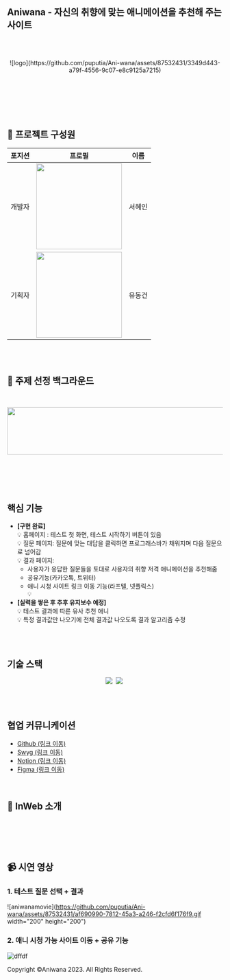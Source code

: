 <br><br>
## Aniwana - 자신의 취향에 맞는 애니메이션을 추천해 주는 사이트
<br><br>
<p align="center">
 ![logo](https://github.com/puputia/Ani-wana/assets/87532431/3349d443-a79f-4556-9c07-e8c9125a7215)
</p>
<br><br>


<br><br>

## 🏅 프로젝트 구성원

|포지션|프로필|이름|
|----|-----|---|
|개발자|<img src="https://github.com/puputia/Algorithm/assets/87532431/a4530b0a-f548-4716-bc89-4c469bb0f6dd.png" width="200" height="200" />|서혜인|
|기획자|<img src ="https://github.com/puputia/Algorithm/assets/87532431/c6885ced-f6be-46bc-928a-89da7401b017.png" width="200" height="200"/>|유동건|
 
<br><br>


## 🤔 주제 선정 백그라운드
  
  
  
  <br>
  
 <p align="center">
  <img style="display=inline" src="" width="610" height="110" />
  </p>
  <br>
    <img style="display=inline" src="" />
 
  <br><br>
  

## 핵심 기능 <br>
  + <strong>[구현 완료]</strong><br>
  💡 홈페이지 : 테스트 첫 화면, 테스트 시작하기 버튼이 있음<br>
  💡 질문 페이지: 질문에 맞는 대답을 클릭하면 프로그래스바가 채워지며 다음 질문으로 넘어감<br>
  💡 결과 페이지: 
     + 사용자가 응답한 질문들을 토대로 사용자의 취향 저격 애니메이션을 추천해줌<br>
     + 공유기능(카카오톡, 트위터)<br>
     + 애니 시청 사이트 링크 이동 기능(라프텔, 넷플릭스)<br>
  💡 <br>
  + <strong>[실력을 쌓은 후 추후 유지보수 예정]</strong><br>
  💡 테스트 결과에 따른 유사 추천 애니<br>
  💡 특정 결과값만 나오기에 전체 결과값 나오도록 결과 알고리즘 수정<br>


<br><br>

## 기술 스택
 <p align="center">
   <img src="https://img.shields.io/badge/Javascript-ffb13b?style=flat-square&logo=javascript&logoColor=white"/></a>&nbsp 
   <img src="https://img.shields.io/badge/React-61DAFB?style=flat-square&logo=react&logoColor=white"/>&nbsp
</p>
<br><br>

## 협업 커뮤니케이션
+ <a href="https://github.com/puputia/Ani-wana/tree/main">Github (링크 이동)</a>
+ <a href="https://www.swygbro.com/contents/e32e1ca0-1423-4525-bcfe-0c9d412f3c4d">Swyg (링크 이동)</a>
+ <a href="https://speckled-origami-292.notion.site/e52171d824634ed98fd7227530a2afbe?pvs=4">Notion (링크 이동)</a>
+ <a href="https://www.figma.com/file/a5tSbRifLdcMKe2uFJr3U7/%EB%82%98%EC%9D%98-%EC%B7%A8%ED%96%A5-%EC%95%A0%EB%8B%88-%EC%B0%BE%EA%B8%B0?node-id=0%3A1&t=QenhiDvo384a3ZgY-1">Figma (링크 이동)</a>
<br>

 
 

## 📱 InWeb 소개
<br>
<p align="center" display="inline">
  


</p><br><br>

## 📹 시연 영상 
### 1. 테스트 질문 선택 + 결과
![aniwanamovie](https://github.com/puputia/Ani-wana/assets/87532431/af690990-7812-45a3-a246-f2cfd6f176f9.gif width="200" height="200")

### 2. 애니 시청 가능 사이트 이동 + 공유 기능
![dffdf](https://github.com/puputia/Ani-wana/assets/87532431/5e2fa5e2-a239-4bdc-acf4-950ef888765f)




Copyright ©Aniwana 2023. All Rights Reserved.

